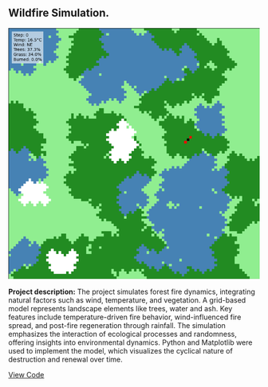 ##  Wildfire Simulation.

<img src="gifs/forest_fire_with_metrics.gif" alt="Wildfire Simulation GIF"/>

**Project description:** The project simulates forest fire dynamics, integrating natural factors such as wind, temperature, and vegetation. A grid-based model represents landscape elements like trees, water and ash. Key features include temperature-driven fire behavior, wind-influenced fire spread, and post-fire regeneration through rainfall. The simulation emphasizes the interaction of ecological processes and randomness, offering insights into environmental dynamics. Python and Matplotlib were used to implement the model, which visualizes the cyclical nature of destruction and renewal over time.

[View Code](notebooks\wildfire_simulation.ipynb)
